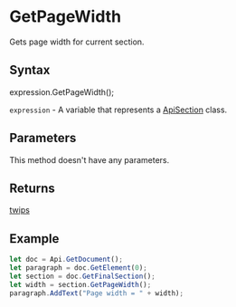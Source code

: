 # GetPageWidth

Gets page width for current section.

## Syntax

expression.GetPageWidth();

`expression` - A variable that represents a [ApiSection](../ApiSection.md) class.

## Parameters

This method doesn't have any parameters.

## Returns

[twips](../../Enumeration/twips.md)

## Example



```javascript
let doc = Api.GetDocument();
let paragraph = doc.GetElement(0);
let section = doc.GetFinalSection();
let width = section.GetPageWidth();
paragraph.AddText("Page width = " + width);
```
